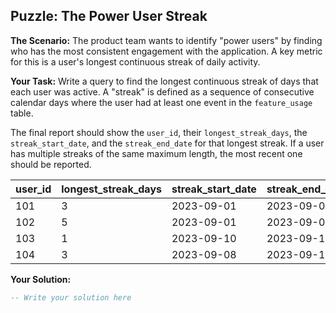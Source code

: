 ## Puzzle: The Power User Streak

**The Scenario:** The product team wants to identify "power users" by finding who has the most consistent engagement with the application. A key metric for this is a user's longest continuous streak of daily activity.

**Your Task:** Write a query to find the longest continuous streak of days that each user was active. A "streak" is defined as a sequence of consecutive calendar days where the user had at least one event in the `feature_usage` table.

The final report should show the `user_id`, their `longest_streak_days`, the `streak_start_date`, and the `streak_end_date` for that longest streak. If a user has multiple streaks of the same maximum length, the most recent one should be reported.

| **user_id** | **longest_streak_days** | **streak_start_date** | **streak_end_date** |
| ----------------- | ----------------------------- | --------------------------- | ------------------------- |
| 101               | 3                             | 2023-09-01                  | 2023-09-03                |
| 102               | 5                             | 2023-09-01                  | 2023-09-05                |
| 103               | 1                             | 2023-09-10                  | 2023-09-10                |
| 104               | 3                             | 2023-09-08                  | 2023-09-10                |

**Your Solution:**

```sql
-- Write your solution here
```
